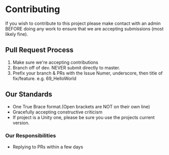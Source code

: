 # Contributing

If you wish to contribute to this project please make contact with an admin BEFORE doing any work
to ensure that we are accepting submissions (most likely fine).

## Pull Request Process

1. Make sure we're accepting contributions
2. Branch off of dev. NEVER submit directly to master.
3. Prefix your branch & PRs with the Issue Numer, underscore, then title of fix/feature. e.g. 69_HelloWorld

## Our Standards

- One True Brace format.(Open brackets are NOT on their own line)
- Gracefully accepting constructive criticism
- If project is a Unity one, please be sure you use the projects current version.

### Our Responsibilities

- Replying to PRs within a few days
